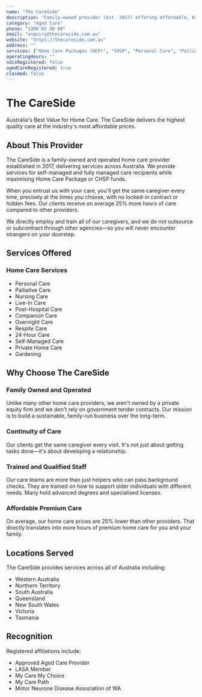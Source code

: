 ```yaml
---
name: "The CareSide"
description: "Family-owned provider (est. 2017) offering affordable, high-quality home care, emphasizing continuity of care and directly employed staff. Averages 25% more care hours for clients."
category: "Aged Care"
phone: "1300 85 40 80"
email: "enquiry@thecareside.com.au"
website: "https://thecareside.com.au"
address: ""
services: ["Home Care Packages (HCP)", "CHSP", "Personal Care", "Palliative Care", "Nursing Care", "Live-In Care", "Post-Hospital Care", "Companion Care", "Overnight Care", "Respite Care", "24-Hour Care", "Self-Managed Care", "Private Home Care", "Gardening"]
operatingHours: ""
ndisRegistered: false
agedCareRegistered: true
claimed: false
---
```


# The CareSide

Australia's Best Value for Home Care. The CareSide delivers the highest quality care at the industry's most affordable prices.

## About This Provider

The CareSide is a family-owned and operated home care provider established in 2017, delivering services across Australia. We provide services for self-managed and fully managed care recipients while maximising Home Care Package or CHSP funds.

When you entrust us with your care, you'll get the same caregiver every time, precisely at the times you choose, with no locked-in contract or hidden fees. Our clients receive on average 25% more hours of care compared to other providers.

We directly employ and train all of our caregivers, and we do not outsource or subcontract through other agencies—so you will never encounter strangers on your doorstep.

## Services Offered

### Home Care Services
- Personal Care
- Palliative Care
- Nursing Care
- Live-In Care
- Post-Hospital Care
- Companion Care
- Overnight Care
- Respite Care
- 24-Hour Care
- Self-Managed Care
- Private Home Care
- Gardening

## Why Choose The CareSide

### Family Owned and Operated
Unlike many other home care providers, we aren't owned by a private equity firm and we don't rely on government tender contracts. Our mission is to build a sustainable, family-run business over the long-term.

### Continuity of Care
Our clients get the same caregiver every visit. It's not just about getting tasks done—it's about developing a relationship.

### Trained and Qualified Staff
Our care teams are more than just helpers who can pass background checks. They are trained on how to support older individuals with different needs. Many hold advanced degrees and specialised licenses.

### Affordable Premium Care
On average, our home care prices are 25% lower than other providers. That directly translates into more hours of premium home care for you and your family.

## Locations Served

The CareSide provides services across all of Australia including:
- Western Australia
- Northern Territory
- South Australia
- Queensland
- New South Wales
- Victoria
- Tasmania

## Recognition

Registered affiliations include:
- Approved Aged Care Provider
- LASA Member
- My Care My Choice
- My Care Path
- Motor Neurone Disease Association of WA 